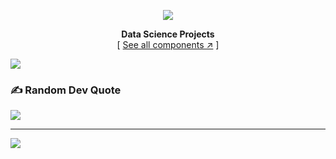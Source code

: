 <div align="center">

[![][logo-url]][repo-url]  

**Data Science Projects**  
[ [See all components ↗︎][repo-url] ]
  

</div>

[![][banner-url]][repo-url]  


[logo-url]: https://github.com/DeepsikhaSarma/DeepsikhaSarma/blob/main/development.png
[repo-url]: https://github.com/DeepsikhaSarma
[banner-url]: https://github.com/DeepsikhaSarma/DeepsikhaSarma/blob/main/197022834_756214015051296_7394807935202921115_n.jpg

### ✍️ Random Dev Quote
![](https://quotes-github-readme.vercel.app/api?type=horizontal&theme=radical)

---
[![](https://visitcount.itsvg.in/api?id=DeepsikhaSarma&icon=0&color=0)](https://visitcount.itsvg.in)
